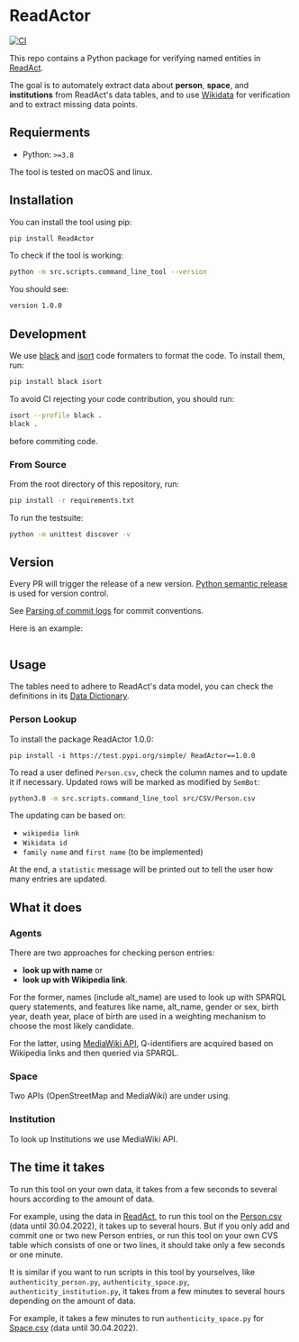 # ReadActor

[![CI](https://github.com/readchina/WikidataLookup/actions/workflows/ci.yml/badge.svg)](https://github.com/readchina/WikidataLookup/actions/workflows/ci.yml)

This repo contains a Python package for verifying named entities in [ReadAct](https://github.com/readchina/ReadAct).

The goal is to automately extract data about **person**, **space**, and **institutions** from ReadAct's data tables, and to use [Wikidata](https://www.wikidata.org/wiki/Wikidata:Main_Page) for verification and to extract missing data points.

## Requierments

- Python: `>=3.8`

The tool is tested on macOS and linux. 

## Installation

You can install the tool using pip:

```bash 
pip install ReadActor
```

To check if the tool is working:

```bash
python -m src.scripts.command_line_tool --version
```

You should see:

```bash
version 1.0.0
```

## Development

We use [black](https://pypi.org/project/black/) and [isort](https://pypi.org/project/isort/) code formaters to format the code. To install them, run:

```bash
pip install black isort
```

To avoid CI rejecting your code contribution, you should run:

```bash
isort --profile black .
black .
```

before commiting code.

### From Source

From the root directory of this repository, run:

```bash
pip install -r requirements.txt
```

To run the testsuite:

```bash
python -m unittest discover -v
```

<!-- Something about which version of the programm and the first compatible ReadAct version here -->

## Version

Every PR will trigger the release of a new version. [Python semantic release](https://python-semantic-release.readthedocs.io/en/latest/) is used for version control. 

See  [Parsing of commit logs](https://python-semantic-release.readthedocs.io/en/latest/commit-log-parsing.html#commit-log-parsing) for commit conventions.

Here is an example:
<!-- ToDo: an exmaple to show how to tell the CI that this is the time of a new release -->
```
```


## Usage

The tables need to adhere to ReadAct's data model, you can check the definitions in its [Data Dictionary](https://github.com/readchina/ReadAct/blob/master/csv/data_dictionary.csv).

### Person Lookup

To install the package ReadActor 1.0.0:

```
pip install -i https://test.pypi.org/simple/ ReadActor==1.0.0
```

To read a user defined `Person.csv`, check the column names and to update it if necessary. Updated rows will be marked as modified by `SemBot`:

```bash
python3.8 -m src.scripts.command_line_tool src/CSV/Person.csv
```

The updating can be  based on:

- `wikipedia link`
- `Wikidata id`
- `family name` and  `first name` (to be implemented)

At the end, a `statistic` message will be printed out to tell the user how many entries are updated.

## What it does

### Agents

There are two approaches for checking person entries:

- **look up with name** or
- **look up with Wikipedia link**.

For the former, names (include alt_name) are used to look up with SPARQL query statements, and features like name, alt_name, gender or sex, birth year, death year, place of birth are used in a weighting mechanism to choose the most likely candidate.

For the latter, using [MediaWiki API](https://www.mediawiki.org/wiki/API:Main_page), Q-identifiers are acquired based on Wikipedia links and then queried via SPARQL.

### Space

Two APIs (OpenStreetMap and MediaWiki) are under using.

### Institution

To look up Institutions we use MediaWiki API.


## The time it takes
To run this tool on your own data, it takes from a few seconds to several hours according to the amount of data.

For example, using the data in [ReadAct](https://github.com/readchina/ReadAct), to run this tool on the [Person.csv](https://raw.githubusercontent.com/readchina/ReadAct/master/csv/data/Person.csv) (data until 30.04.2022), it takes up to several hours. But if you only add and commit one or two new Person entries, or run this tool on your own CVS table which consists of one or two lines, it should take only a few seconds or one minute.

It is similar if you want to run scripts in this tool by yourselves, like `authenticity_person.py`, `authenticity_space.py`, `authenticity_institution.py`, it takes from a few minutes to several hours depending on the amount of data. 

For example, it takes a few minutes to run `authenticity_space.py` for [Space.csv](https://github.com/readchina/ReadAct/blob/master/csv/data/Space.csv) (data until 30.04.2022).


